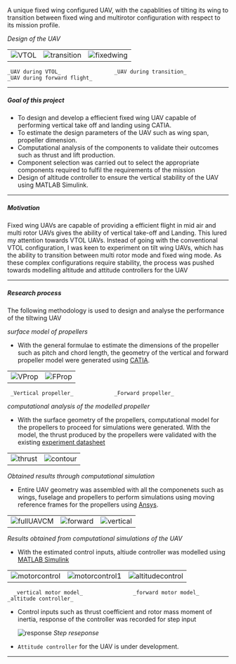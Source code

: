 A unique fixed wing configured UAV, with the capablities of tilting its wing to transition between fixed wing and multirotor configuration with respect to its mission profile.


_Design of the UAV_

| | | |
|-|-|-|
|![VTOL](tilt-wing/VTOL.jpg)|![transition](tilt-wing/transition.jpg)|![fixedwing](tilt-wing/fixedwing.jpg)|

    _UAV during VTOL_                 _UAV during transition_                _UAV during forward flight_
---

##### Goal of this project

* To design and develop a effiecient fixed wing UAV capable of performing vertical take off and landing using CATIA.
* To estimate the design parameters of the UAV such as wing span, propeller dimension.
* Computational analysis of the components to validate their outcomes such as thrust and lift production.
* Component selection was carried out to select the appropriate components required to fulfil the requirements of the mission
* Design of altitude controller to ensure the vertical stability of the UAV using MATLAB Simulink.

---

##### Motivation

Fixed wing UAVs are capable of providing a efficient flight in mid air and multi rotor UAVs gives the ability of vertical take-off and Landing. This lured my attention towards VTOL UAVs. Instead of going with the conventional VTOL configuration, I was keen to experiment on tilt wing UAVs, which has the ability to transition between multi rotor mode and fixed wing mode. As these complex configurations require stability, the process was pushed towards modelling altitude and attitude controllers for the UAV

---

##### Research process

The following methodology is used to design and analyse the performance of the tiltwing UAV

_surface model of propellers_

* With the general formulae to estimate the dimensions of the propeller such as pitch and chord length, the geometry of the vertical and forward propeller model were generated using [CATIA].

| | |
|-|-|
|![VProp](tilt-wing/VProp.jpg)|![FProp](tilt-wing/FProp.jpg)|

     _Vertical propeller_             _Forward propeller_ 

_computational analysis of the modelled propeller_

* With the surface geometry of the propellers, computational model for the propellers to proceed for simulations were generated. With the model, the thrust produced by the propellers were validated with the existing [experiment datasheet]

| | |
|-|-|
|![thrust](tilt-wing/thrust.jpg)|![contour](tilt-wing/contour.jpg)|
_Obtained results through computational simulation_

* Entire UAV geometry was assembled with all the componenets such as wings, fuselage and propellers to perform simulations using moving reference frames for the propellers using [Ansys].

| | | |
|-|-|-|
|![fullUAVCM](tilt-wing/fullUAVCM.jpg)|![forward](tilt-wing/forward.jpg)|![vertical](tilt-wing/vertical.jpg)|
_Results obtained from computational simulations of the UAV_


* With the estimated control inputs, altiude controller was modelled using [MATLAB Simulink]

| | | |
|-|-|-|
|![motorcontrol](tilt-wing/motorcontrol.jpg)|![motorcontrol1](tilt-wing/motorcontrol1.jpg)|![altitudecontrol](tilt-wing/altitudecontrol.jpg)|
      _vertical motor model_                _forward motor model_                           _altitude controller_

* Control inputs such as thrust coefficient and rotor mass moment of inertia, response of the controller was recorded for step input

  ![response](tilt-wing/response.jpg)
  _Step reseponse_


*  `Attitude controller` for the UAV is under development.

---


[experiment datasheet]: https://store.tmotor.com/product/v505-vtol-motor.html
[MATLAB Simulink]: https://in.mathworks.com/products/simulink.html
[CATIA]: https://www.3ds.com/products/catia/catia-v5
[Ansys]: https://www.ansys.com/en-in

